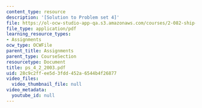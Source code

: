 ```yaml
---
content_type: resource
description: '[Solution to Problem set 4]'
file: https://ol-ocw-studio-app-qa.s3.amazonaws.com/courses/2-082-ship-structural-analysis-design-13-122-spring-2003/28c9c2ffee5d3fdd452a6544b4f26877_ps_4_2_2003.pdf
file_type: application/pdf
learning_resource_types:
- Assignments
ocw_type: OCWFile
parent_title: Assignments
parent_type: CourseSection
resourcetype: Document
title: ps_4_2_2003.pdf
uid: 28c9c2ff-ee5d-3fdd-452a-6544b4f26877
video_files:
  video_thumbnail_file: null
video_metadata:
  youtube_id: null
---
```

